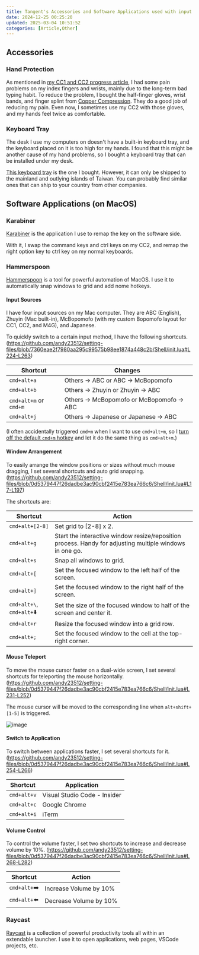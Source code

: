 ```yaml
---
title: Tangent's Accessories and Software Applications used with input devices
date: 2024-12-25 00:25:20
updated: 2025-03-04 10:51:52
categories: [Article,Other]
---
```


## Accessories

### Hand Protection

As mentioned in [my CC1 and CC2 progress article](/@andy23512/BkUQx7uU2#1-How-I-Meet-CharaChorder-One-CC1), I had some pain problems on my index fingers and wrists, mainly due to the long-term bad typing habit. To reduce the problem, I bought the half-finger gloves, wrist bands, and finger splint from [Copper Compression](https://www.coppercompression.com/). They do a good job of reducing my pain. Even now, I sometimes use my CC2 with those gloves, and my hands feel twice as comfortable.

### Keyboard Tray

The desk I use my computers on doesn't have a built-in keyboard tray, and the keyboard placed on it is too high for my hands. I found that this might be another cause of my hand problems, so I bought a keyboard tray that can be installed under my desk.

[This keyboard tray](https://www.ergomap.com.tw/product/kt_mcb33/) is the one I bought. However, it can only be shipped to the mainland and outlying islands of Taiwan. You can probably find similar ones that can ship to your country from other companies.

## Software Applications (on MacOS)

### Karabiner

[Karabiner](https://karabiner-elements.pqrs.org/) is the application I use to remap the key on the software side.

With it, I swap the command keys and ctrl keys on my CC2, and remap the right option key to ctrl key on my normal keyboards.

### Hammerspoon

[Hammerspoon](https://www.hammerspoon.org/) is a tool for powerful automation of MacOS. I use it to automatically snap windows to grid and add nome hotkeys.

#### Input Sources

I have four input sources on my Mac computer. They are ABC (English), Zhuyin (Mac built-in), McBopomofo (with my custom  Bopomofo layout for CC1, CC2, and M4G), and Japanese.

To quickly switch to a certain input method, I have the following shortcuts. (https://github.com/andy23512/setting-files/blob/7360eae2f7980aa295c99575b98ee1874a448c2b/Shell/init.lua#L224-L263)

|Shortcut|Changes|
|-|-|
|`cmd+alt+a`|Others -> ABC  or  ABC -> McBopomofo|
|`cmd+alt+b`|Others -> Zhuyin  or  Zhuyin -> ABC|
|`cmd+alt+m` or `cmd+m`|Others -> McBopomofo  or  McBopomofo -> ABC|
|`cmd+alt+j`|Others -> Japanese  or  Japanese -> ABC|

(I often accidentally triggered `cmd+m` when I want to use `cmd+alt+m`, so I [turn off the default `cmd+m` hotkey](https://apple.stackexchange.com/questions/115562/how-do-i-disable-the-minimize-command-m-shortcut) and let it do the same thing as `cmd+alt+m`.)

#### Window Arrangement

To easily arrange the window positions or sizes without much mouse dragging, I set several shortcuts and auto grid snapping. (https://github.com/andy23512/setting-files/blob/0d5379447f26dadbe3ac90cbf2415e783ea766c6/Shell/init.lua#L17-L197)

The shortcuts are:

|Shortcut|Action|
|-|-|
|`cmd+alt+[2-8]`|Set grid to [2-8] x 2.|
|`cmd+alt+g`|Start the interactive window resize/reposition process. Handy for adjusting multiple windows in one go.|
|`cmd+alt+s`|Snap all windows to grid.|
|`cmd+alt+[`|Set the focused window to the left half of the screen.|
|`cmd+alt+]`|Set the focused window to the right half of the screen.|
|`cmd+alt+\`, `cmd+alt+`:arrow_down: |Set the size of the focused window to half of the screen and center it.|
|`cmd+alt+r`|Resize the focused window into a grid row.|
|`cmd+alt+;`|Set the focused window to the cell at the top-right corner.|

#### Mouse Teleport

To move the mouse cursor faster on a dual-wide screen, I set several shortcuts for teleporting the mouse horizontally. (https://github.com/andy23512/setting-files/blob/0d5379447f26dadbe3ac90cbf2415e783ea766c6/Shell/init.lua#L231-L252)

The mouse cursor will be moved to the corresponding line when `alt+shift+[1-5]` is triggered.

![image](https://hackmd.io/_uploads/ryfRjCb06.png)

#### Switch to Application

To switch between applications faster, I set several shortcuts for it. (https://github.com/andy23512/setting-files/blob/0d5379447f26dadbe3ac90cbf2415e783ea766c6/Shell/init.lua#L254-L266)

|Shortcut|Application|
|-|-|
|`cmd+alt+v`|Visual Studio Code - Insider|
|`cmd+alt+c`|Google Chrome|
|`cmd+alt+i`|iTerm|

#### Volume Control

To control the volume faster, I set two shortcuts to increase and decrease volume by 10%. (https://github.com/andy23512/setting-files/blob/0d5379447f26dadbe3ac90cbf2415e783ea766c6/Shell/init.lua#L268-L282)

|Shortcut|Action|
|-|-|
|`cmd+alt+`:arrow_right:|Increase Volume by 10%|
|`cmd+alt+`:arrow_left:|Decrease Volume by 10%|

### Raycast

[Raycast](https://www.raycast.com/) is a collection of powerful productivity tools all within an extendable launcher. I use it to open applications, web pages, VSCode projects, etc.
